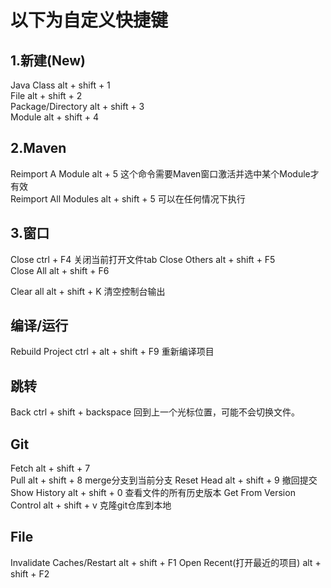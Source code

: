# 以下为自定义快捷键

## 1.新建(New)
Java Class                      alt + shift + 1           
File                            alt + shift + 2           
Package/Directory               alt + shift + 3            
Module                          alt + shift + 4

## 2.Maven
Reimport A Module               alt + 5             这个命令需要Maven窗口激活并选中某个Module才有效             
Reimport All Modules            alt + shift + 5     可以在任何情况下执行                                 

## 3.窗口
Close                           ctrl + F4           关闭当前打开文件tab
Close Others                    alt + shift + F5            
Close All                       alt + shift + F6     

Clear all                       alt + shift + K     清空控制台输出       

## 编译/运行
Rebuild Project                 ctrl + alt + shift + F9         重新编译项目

## 跳转
Back                            ctrl  + shift + backspace       回到上一个光标位置，可能不会切换文件。                

## Git
Fetch                           alt + shift + 7     
Pull                            alt + shift + 8                 merge分支到当前分支 
Reset Head                      alt + shift + 9                 撤回提交
Show History                    alt + shift + 0                 查看文件的所有历史版本
Get From Version Control        alt + shift + v                 克隆git仓库到本地

## File
Invalidate Caches/Restart       alt + shift + F1
Open Recent(打开最近的项目)        alt + shift + F2